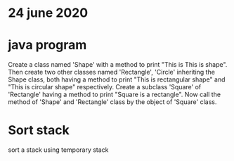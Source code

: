 # 24 june 2020

# java program
   Create a class named 'Shape' with a method to print "This is This is shape". Then create two other classes named 'Rectangle', 'Circle' inheriting the Shape class,
   both having a method to print "This is rectangular shape" and "This is circular shape" respectively. Create a subclass 'Square' of 'Rectangle' having a method to
   print "Square is a rectangle". Now call the method of 'Shape' and 'Rectangle' class by the object of 'Square' class.

# Sort stack
   sort a stack using temporary stack
